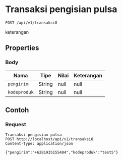 # Transaksi pengisian pulsa
```http
POST /api/v1/transaksi8
```
keterangan
## Properties
### Body
Nama | Tipe | Nilai | Keterangan
--- | --- | --- | ---
<code>pengirim</code> | String | null | null
<code>kodeproduk</code> | String | null | null
## Contoh
### Request
```http
Transaksi pengisian pulsa
POST http://localhost/api/v1/transaksi8
Content-Type: application/json

{"pengirim":"+6281935155404","kodeproduk":"test5"}
```
